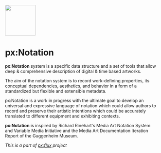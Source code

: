 <img src="https://user-images.githubusercontent.com/32540212/74092352-cce6a580-4ac2-11ea-86f8-160c556a17e9.png" width="100">

# px:Notation

**px:Notation** system is a specific data structure and a set of tools that allow deep & comprehensive description of digital & time based artworks.
 
 The aim of the notation system is to record work-defining properties, its conceptual dependencies, aesthetics, and behavior in a form of a standardized but flexible and extensible metadata. 
 
 px:Notation is a work in progress with the ultimate goal to develop an universal and expressive language of notation which could allow authors to record and preserve their artistic intentions which could be accurately translated to different equipment and exhibiting contexts. 

**px:Notation** is inspired by Richard Rinehart's Media Art Notation System and Variable Media Initiative and the Media Art Documentation Iteration Report of the Guggenheim Museum.

*This is a part of [px:flux](https://pxflux.net) project* 
